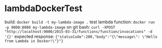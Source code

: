 # lambdaDockerTest
 
build:
```docker build -t my-lambda-image .```
test lambda function:
```docker run -p 9000:8080 my-lambda-image```
on git bash:
```curl -XPOST "http://localhost:9000/2015-03-31/functions/function/invocations" -d '{}'```
expected response:
```{"statusCode":200,"body":"{\"message\": \"Hello from Lambda in Docker!\"}"}```
